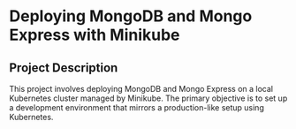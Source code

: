 # Deploying MongoDB and Mongo Express with Minikube

## Project Description

This project involves deploying MongoDB and Mongo Express on a local Kubernetes cluster managed by Minikube. The primary objective is to set up a development environment that mirrors a production-like setup using Kubernetes.

